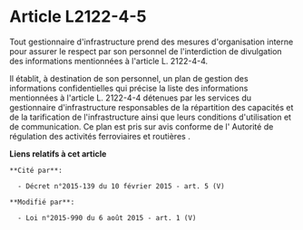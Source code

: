 # Article L2122-4-5

Tout gestionnaire d'infrastructure prend des mesures d'organisation interne pour assurer le respect par son personnel de
l'interdiction de divulgation des informations mentionnées à l'article L. 2122-4-4. 

Il établit, à destination de son personnel, un plan de gestion des informations confidentielles qui précise la liste des
informations mentionnées à l'article L. 2122-4-4 détenues par les services du gestionnaire d'infrastructure responsables de
la répartition des capacités et de la tarification de l'infrastructure ainsi que leurs conditions d'utilisation et de
communication. Ce plan est pris sur avis conforme de l'     Autorité de régulation des activités ferroviaires et routières .

**Liens relatifs à cet article**

	**Cité par**:

	  - Décret n°2015-139 du 10 février 2015 - art. 5 (V)

	**Modifié par**:

	  - Loi n°2015-990 du 6 août 2015 - art. 1 (V)
